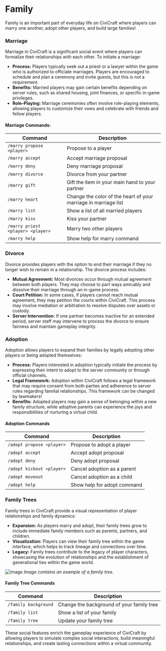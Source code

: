 # Family

Family is an important part of everyday life on CiviCraft where players can marry one another, adopt other players, and build large families!

### Marriage
Marriage in CiviCraft is a significant social event where players can formalize their relationships with each other. To initiate a marriage:
- **Process:** Players typically seek out a priest or a lawyer within the game who is authorized to officiate marriages. Players are encouraged to schedule and plan a ceremony and invite guests, but this is not a requirement.
- **Benefits:** Married players may gain certain benefits depending on server rules, such as shared housing, joint finances, or specific in-game privileges.
- **Role-Playing:** Marriage ceremonies often involve role-playing elements, allowing players to customize their vows and celebrate with friends and fellow players.

#### Marriage Commands: 
| Command                           | Description                                                     |
|-----------------------------------|-----------------------------------------------------------------|
| `/marry propose <player>`         | Propose to a player                                             |
| `/marry accept`                   | Accept marriage proposal                                        |
| `/marry deny`                     | Deny marriage proposal                                          |
| `/marry divorce`                  | Divorce from your partner                                       |
| `/marry gift`                     | Gift the item in your main hand to your partner                 |
| `/marry heart`                    | Change the color of the heart of your marriage in marriage list |
| `/marry list`                     | Show a list of all married players                              |
| `/marry kiss`                     | Kiss your partner                                               |
| `/marry priest <player> <player>` | Marry two other players                                         |
| `/marry help`                     | Show help for marry command                                     |


### Divorce
Divorce provides players with the option to end their marriage if they no longer wish to remain in a relationship. The divorce process includes:
- **Mutual Agreement:** Most divorces occur through mutual agreement between both players. They may choose to part ways amicably and dissolve their marriage through an in-game process.
- **Court Petition:** In some cases, if players cannot reach mutual agreement, they may petition the courts within CiviCraft. This process may involve mediation or arbitration to resolve disputes over assets or custody.
- **Server Intervention:** If one partner becomes inactive for an extended period, server staff may intervene to process the divorce to ensure fairness and maintain gameplay integrity.

### Adoption
Adoption allows players to expand their families by legally adopting other players or being adopted themselves:
- **Process:** Players interested in adoption typically initiate the process by expressing their intent to adopt to the server community or through official channels.
- **Legal Framework:** Adoption within CiviCraft follows a legal framework that may require consent from both parties and adherence to server rules regarding familial relationships. This framework can be changed by lawmakers!
- **Benefits:** Adopted players may gain a sense of belonging within a new family structure, while adoptive parents can experience the joys and responsibilities of nurturing a virtual child.

#### Adoption Commands
| Command                   | Description                          |
|---------------------------|--------------------------------------|
| `/adopt propose <player>` | Propose to adopt a player            |
| `/adopt accept`           | Accept adopt proposal                |
| `/adopt deny`             | Deny adopt proposal                  |
| `/adopt kickout <player>` | Cancel adoption as a parent          |
| `/adopt moveout`          | Cancel adoption as a child           |
| `/adopt help`             | Show help for adopt command          |

### Family Trees
Family trees in CiviCraft provide a visual representation of player relationships and family dynamics:
- **Expansion:** As players marry and adopt, their family trees grow to include immediate family members such as parents, partners, and children.
- **Visualization:** Players can view their family tree within the game interface, which helps to track lineage and connections over time.
- **Legacy:** Family trees contribute to the legacy of player characters, showcasing the evolution of relationships and the establishment of generational ties within the game world.

![image](https://i.ibb.co/tPYgSkd/2024-05-05-18-58-45.png)
*Image contains an example of a family tree.*

#### Family Tree Commands
| Command              | Description                               |
|----------------------|-------------------------------------------|
| `/family background` | Change the background of your family tree |
| `/family list`       | Show a list of your family                |
| `/family tree`       | Update your family tree                   |

These social features enrich the gameplay experience of CiviCraft by allowing players to simulate complex social interactions, build meaningful relationships, and create lasting connections within a virtual community.